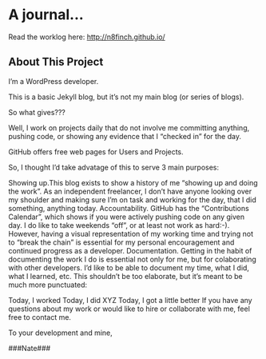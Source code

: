 # A journal...

Read the worklog here: http://n8finch.github.io/

## About This Project
I’m a WordPress developer.

This is a basic Jekyll blog, but it’s not my main blog (or series of blogs).

So what gives???

Well, I work on projects daily that do not involve me committing anything, pushing code, or showing any evidence that I “checked in” for the day.

GitHub offers free web pages for Users and Projects.

So, I thought I’d take advatage of this to serve 3 main purposes:

Showing up.This blog exists to show a history of me “showing up and doing the work”. As an independent freelancer, I don’t have anyone looking over my shoulder and making sure I’m on task and working for the day, that I did something, anything today.
Accountability. GitHub has the “Contributions Calendar”, which shows if you were actively pushing code on any given day. I do like to take weekends “off”, or at least not work as hard:-). However, having a visual representation of my working time and trying not to “break the chain” is essential for my personal encouragement and continued progress as a developer.
Documentation. Getting in the habit of documenting the work I do is essential not only for me, but for colaborating with other developers. I’d like to be able to document my time, what I did, what I learned, etc.
This shouldn’t be too elaborate, but it’s meant to be much more punctuated:

Today, I worked
Today, I did XYZ
Today, I got a little better
If you have any questions about my work or would like to hire or collaborate with me, feel free to contact me.

To your development and mine,

###Nate###
